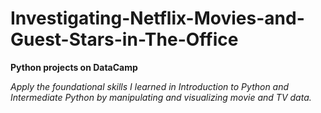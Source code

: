 # Investigating-Netflix-Movies-and-Guest-Stars-in-The-Office
**Python projects on DataCamp**

*Apply the foundational skills I learned in Introduction to Python and Intermediate Python by manipulating and visualizing movie and TV data.*


